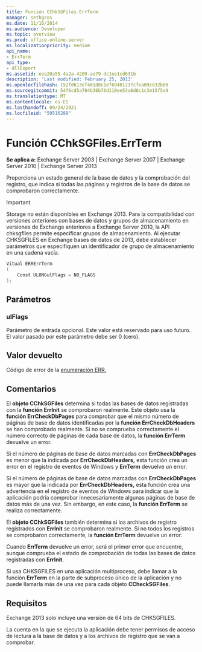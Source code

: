 ```yaml
---
title: Función CChkSGFiles.ErrTerm
manager: sethgros
ms.date: 11/16/2014
ms.audience: Developer
ms.topic: overview
ms.prod: office-online-server
ms.localizationpriority: medium
api_name:
- ErrTerm
api_type:
- dllExport
ms.assetid: eea20a55-4a2a-4209-ae79-dc1ee1cd631b
description: 'Last modified: February 25, 2013'
ms.openlocfilehash: 152fd613ef461d8c1ef69401237cfea09cd32b08
ms.sourcegitcommit: 54f6cd5a704b36b76d110ee53a6d6c1c3e15f5a9
ms.translationtype: MT
ms.contentlocale: es-ES
ms.lasthandoff: 09/24/2021
ms.locfileid: "59516289"
---
```

# <a name="cchksgfileserrterm-function"></a>Función CChkSGFiles.ErrTerm
  
**Se aplica a:** Exchange Server 2003 | Exchange Server 2007 | Exchange Server 2010 | Exchange Server 2013
  
Proporciona un estado general de la base de datos y la comprobación del registro, que indica si todas las páginas y registros de la base de datos se comprobaron correctamente.
  
> [!IMPORTANT]
> Storage no están disponibles en Exchange 2013. Para la compatibilidad con versiones anteriores con bases de datos y grupos de almacenamiento en versiones de Exchange anteriores a Exchange Server 2010, la API chksgfiles permite especificar grupos de almacenamiento. Al ejecutar CHKSGFILES en Exchange bases de datos de 2013, debe establecer parámetros que especifiquen un identificador de grupo de almacenamiento en una cadena vacía. 
  
```cs
Vitual ERRErrTerm 
(
    Const ULONGulFlags = NO_FLAGS
);

```

## <a name="parameters"></a>Parámetros

### <a name="ulflags"></a>ulFlags
  
Parámetro de entrada opcional. Este valor está reservado para uso futuro. El valor pasado por este parámetro debe ser 0 (cero).
    
## <a name="return-value"></a>Valor devuelto

Código de error de la [enumeración ERR.](cchksgfiles-err-enumeration.md) 
  
## <a name="remarks"></a>Comentarios

El **objeto CChkSGFiles** determina si todas las bases de datos registradas con la **función ErrInit** se comprobaron realmente. Este objeto usa la **función ErrCheckDbPages** para comprobar que el mismo número de páginas de base de datos identificadas por la **función ErrCheckDbHeaders** se han comprobado realmente. Si no se comprueba correctamente el número correcto de páginas de cada base de datos, la **función ErrTerm** devuelve un error. 
  
Si el número de páginas de base de datos marcadas con **ErrCheckDbPages** es menor que la indicada por **ErrCheckDbHeaders,** esta función crea un error en el registro de eventos de Windows y **ErrTerm** devuelve un error. 
  
Si el número de páginas de base de datos marcadas con **ErrCheckDbPages** es mayor que la indicada por **ErrCheckDbHeaders,** esta función crea una advertencia en el registro de eventos de Windows para indicar que la aplicación podría comprobar innecesariamente algunas páginas de base de datos más de una vez. Sin embargo, en este caso, la **función ErrTerm** se realiza correctamente. 
  
El **objeto CChkSGFiles** también determina si los archivos de registro registrados con **ErrInit** se comprobaron realmente. Si no todos los registros se comprobaron correctamente, la **función ErrTerm** devuelve un error. 
  
Cuando **ErrTerm** devuelve un error, será el primer error que encuentre, aunque comprueba el estado de comprobación de todas las bases de datos registradas con **ErrInit**.
  
Si usa CHKSGFILES en una aplicación multiproceso, debe llamar a la función **ErrTerm** en la parte de subproceso único de la aplicación y no puede llamarla más de una vez para cada objeto **CCheckSGFiles.** 
  
## <a name="requirements"></a>Requisitos

Exchange 2013 solo incluye una versión de 64 bits de CHKSGFILES.
  
La cuenta en la que se ejecuta la aplicación debe tener permisos de acceso de lectura a la base de datos y a los archivos de registro que se van a comprobar.
  

